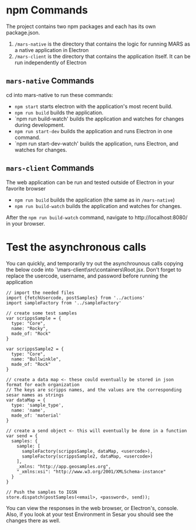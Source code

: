 # npm Commands
The project contains two npm packages and each has its own package.json.

1. `/mars-native` is the directory that contains the logic for running MARS as a native application in Electron
2. `/mars-client` is the directory that contains the application itself. It can be run independently of Electron

## `mars-native` Commands
cd into mars-native to run these commands:
- `npm start` starts electron with the application's most recent build.
- `npm run build` builds the application.
- `npm run build-watch' builds the application and watches for changes during development.
- `npm run start-dev` builds the application and runs Electron in one command.
- `npm run start-dev-watch' builds the application, runs Electron, and watches for changes. 

## `mars-client` Commands
The web application can be run and tested outside of Electron in your favorite browser
- `npm run build` builds the application (the same as in `/mars-native`)
- `npm run build-watch` builds the application and watches for changes. 

After the `npm run build-watch` command, navigate to http://localhost:8080/ in your browser.

# Test the asynchronous calls
You can quickly, and temporarily try out the asynchrounous calls copying the below code into `\mars-client\src\containers\Root.jsx.
Don't forget to replace the usercode, username, and password before running the application
```
// import the needed files
import {fetchUsercode, postSamples} from '../actions'
import sampleFactory from '../sampleFactory'

// create some test samples
var scrippsSample = {
  type: "Core",
  name: "Rocky",
  made_of: "Rock"
}

var scrippsSample2 = {
  type: "Core",
  name: "Bullwinkle",
  made_of: "Rock"
}

// create a data map <- these could eventually be stored in json format for each organization
// The keys are scripps names, and the values are the corresponding sesar names as strings
var dataMap = {
  type: 'sample_type',
  name: 'name',
  made_of: 'material'
}

// create a send object <- this will eventually be done in a function
var send = {
  samples: {
    sample: [
      sampleFactory(scrippsSample, dataMap, <usercode>),
      sampleFactory(scrippsSample2, dataMap, <usercode>)
    ],
    _xmlns: "http://app.geosamples.org",
    "_xmlns:xsi": "http://www.w3.org/2001/XMLSchema-instance"
  }
}

// Push the samples to IGSN
store.dispatch(postSamples(<email>, <password>, send));
```

You can view the responses in the web browser, or Electron's, console. Also, if you look at your test Environment in Sesar you should see the changes there as well.


